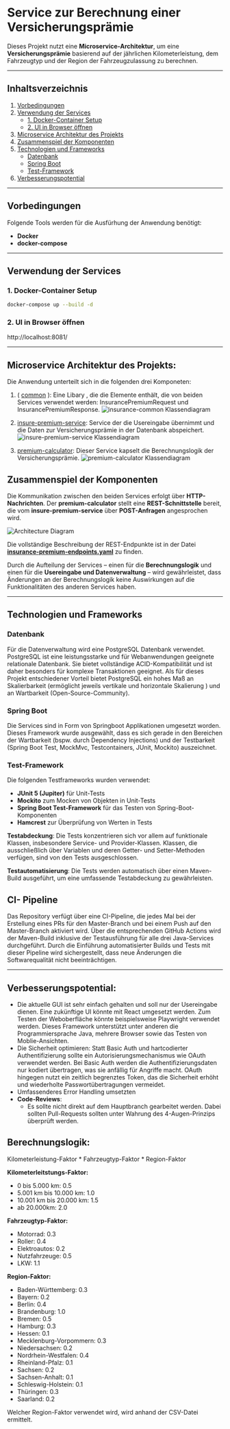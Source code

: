 # Service zur Berechnung einer Versicherungsprämie

Dieses Projekt nutzt eine **Microservice-Architektur**, um eine **Versicherungsprämie** basierend auf der jährlichen Kilometerleistung, dem Fahrzeugtyp und der Region der Fahrzeugzulassung zu berechnen.

---

## Inhaltsverzeichnis

1. [Vorbedingungen](#vorbedingungen)
2. [Verwendung der Services](#verwendung-der-services)
   - [1. Docker-Container Setup](#1-docker-container-setup)
   - [2. UI in Browser öffnen](#2-ui-in-browser-öffnen)
3. [Microservice Architektur des Projekts](#microservice-architektur-des-projekts)
4. [Zusammenspiel der Komponenten](#zusammenspiel-der-komponenten)
5. [Technologien und Frameworks](#technologien-und-frameworks)
   - [Datenbank](#datenbank)
   - [Spring Boot](#spring-boot)
   - [Test-Framework](#test-framework)
6. [Verbesserungspotential](#verbesserungspotential)

---

## Vorbedingungen

Folgende Tools werden für die Ausfürhung der Anwendung benötigt: 

- **Docker**
- **docker-compose**

---



## Verwendung der Services
### 1. Docker-Container Setup


```bash
docker-compose up --build -d
```

### 2. UI in Browser öffnen
http://localhost:8081/

---

## Microservice Architektur des Projekts: 

Die Anwendung unterteilt sich in die folgenden drei Komponeten:
 1. ( [common](./common) ): Eine Libary , die die Elemente enthält, die von beiden Services verwendet werden: InsurancePremiumRequest und InsurancePremiumResponse.
 ![insurance-common Klassendiagram](./classdiagrams/common.png)

 2. [insure-premium-service](./insure-premium-service): Service der die Usereingabe übernimmt und die Daten zur Versicherungsprämie in der Datenbank abspeichert.
 ![insure-premium-service Klassendiagram](./classdiagrams/insure-premium-class.png)

 3. [premium-calculator](./premium-calculator): Dieser Service kapselt die Berechnungslogik der Versicherungsprämie. 
![premium-calculator Klassendiagram](./classdiagrams/premium-calculator.png)


## Zusammenspiel der Komponenten

Die Kommunikation zwischen den beiden Services erfolgt über **HTTP-Nachrichten**. Der **premium-calculator** stellt eine **REST-Schnittstelle** bereit, die vom **insure-premium-service** über **POST-Anfragen** angesprochen wird.

![Architecture Diagram](./classdiagrams/architecture.png)

Die vollständige Beschreibung der REST-Endpunkte ist in der Datei [**insurance-premium-endpoints.yaml**](./insurance-premium-endpoints.yaml) zu finden.

Durch die Aufteilung der Services – einen für die **Berechnungslogik** und einen für die **Usereingabe und Datenverwaltung** – wird gewährleistet, dass Änderungen an der Berechnungslogik keine Auswirkungen auf die Funktionalitäten des anderen Services haben.

---

## Technologien und Frameworks

### Datenbank

Für die Datenverwaltung wird eine PostgreSQL Datenbank verwendet.
PostgreSQL ist eine leistungsstarke und für Webanwendungen geeignete relationale Datenbank. 
Sie bietet vollständige ACID-Kompatibilität und ist daher besonders für komplexe Transaktionen geeignet. 
Als für dieses Projekt entschiedener Vorteil bietet PostgreSQL ein hohes Maß an Skalierbarkeit (ermöglicht jeweils vertikale und horizontale Skalierung ) und an Wartbarkeit (Open-Source-Community).

### Spring Boot
Die Services sind in Form von Springboot Applikationen umgesetzt worden. Dieses Framework wurde ausgewählt, dass es sich gerade in den Bereichen der Wartbarkeit (bspw. durch Dependency Injections)
und der Testbarkeit (Spring Boot Test, MockMvc, Testcontainers, JUnit, Mockito) auszeichnet. 

### Test-Framework 
Die folgenden Testframeworks wurden verwendet:

* **JUnit 5 (Jupiter)** für Unit-Tests
* **Mockito** zum Mocken von Objekten in Unit-Tests
* **Spring Boot Test-Framework** für das Testen von Spring-Boot-Komponenten
* **Hamcrest** zur Überprüfung von Werten in Tests

**Testabdeckung**: 
Die Tests konzentrieren sich vor allem auf funktionale Klassen, insbesondere Service- und Provider-Klassen. Klassen, die ausschließlich über Variablen und deren Getter- und Setter-Methoden verfügen, sind von den Tests ausgeschlossen.

**Testautomatisierung**: 
Die Tests werden automatisch über einen Maven-Build ausgeführt, um eine umfassende Testabdeckung zu gewährleisten.


## CI- Pipeline

Das Repository verfügt über eine CI-Pipeline, die jedes Mal bei der Erstellung eines PRs für den Master-Branch und bei einem Push auf den Master-Branch aktiviert wird. Über die entsprechenden GitHub Actions wird der Maven-Build inklusive der Testausführung für alle drei Java-Services durchgeführt. Durch die Einführung automatisierter Builds und Tests mit dieser Pipeline wird sichergestellt, dass neue Änderungen die Softwarequalität nicht beeinträchtigen.

---
## Verbesserungspotential:

* Die aktuelle GUI ist sehr einfach gehalten und soll nur der Usereingabe dienen. Eine zukünftige UI könnte mit React umgesetzt werden. Zum Testen der Weboberfläche könnte beispielsweise Playwright verwendet werden. Dieses Framework unterstützt unter anderen die Programmiersprache Java, mehrere Browser sowie das Testen von Moblie-Ansichten.
* Die Sicherheit optimieren: Statt Basic Auth und hartcodierter Authentifizierung sollte ein Autorisierungsmechanismus wie OAuth verwendet werden. Bei Basic Auth werden die Authentifizierungsdaten nur kodiert übertragen, was sie anfällig für Angriffe macht. OAuth hingegen nutzt ein zeitlich begrenztes Token, das die Sicherheit erhöht und wiederholte Passwortübertragungen vermeidet.
* Umfassenderes Error Handling umsetzten
* **Code-Reviews**:
	* Es sollte nicht direkt auf dem Hauptbranch gearbeitet werden. Dabei sollten Pull-Requests sollten unter Wahrung des 4-Augen-Prinzips überprüft werden.

## Berechnungslogik:

Kilometerleistung-Faktor * Fahrzeugtyp-Faktor * Region-Faktor

**Kilometerleitstungs-Faktor:**
- 0 bis 5.000 km: 0.5
- 5.001 km bis 10.000 km: 1.0
- 10.001 km bis 20.000 km: 1.5
- ab 20.000km: 2.0

**Fahrzeugtyp-Faktor:**
- Motorrad: 0.3
- Roller: 0.4
- Elektroautos: 0.2
- Nutzfahrzeuge: 0.5
- LKW: 1.1


**Region-Faktor:**
- Baden-Württemberg: 0.3
- Bayern: 0.2
- Berlin: 0.4
- Brandenburg: 1.0
- Bremen: 0.5
- Hamburg: 0.3
- Hessen: 0.1
- Mecklenburg-Vorpommern: 0.3
- Niedersachsen: 0.2
- Nordrhein-Westfalen: 0.4
- Rheinland-Pfalz: 0.1
- Sachsen: 0.2
- Sachsen-Anhalt: 0.1
- Schleswig-Holstein: 0.1
- Thüringen: 0.3
- Saarland: 0.2

Welcher Region-Faktor verwendet wird, wird anhand der CSV-Datei ermittelt.

